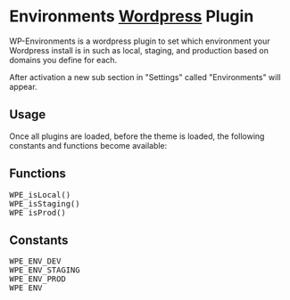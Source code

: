 [Wordpress]: http://wordpress.com

Environments [Wordpress] Plugin
=================================

WP-Environments is a wordpress plugin to set which environment your Wordpress install is in such as local, staging, and production based on domains you define for each.

After activation a new sub section in "Settings" called "Environments" will appear.


## Usage

Once all plugins are loaded, before the theme is loaded, the following constants and functions become available:


## Functions

<pre>
WPE_isLocal()
WPE_isStaging()
WPE_isProd()
</pre>


## Constants

<pre>
WPE_ENV_DEV 
WPE_ENV_STAGING 
WPE_ENV_PROD 
WPE_ENV
</pre>